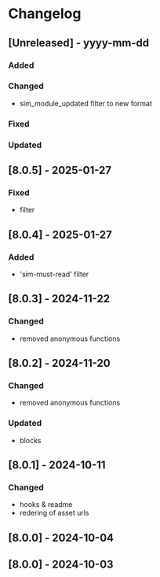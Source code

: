 # Changelog
## [Unreleased] - yyyy-mm-dd

### Added

### Changed
- sim_module_updated filter to new format

### Fixed

### Updated

## [8.0.5] - 2025-01-27


### Fixed
- filter

## [8.0.4] - 2025-01-27


### Added
- 'sim-must-read' filter

## [8.0.3] - 2024-11-22


### Changed
- removed anonymous functions

## [8.0.2] - 2024-11-20


### Changed
- removed anonymous functions

### Updated
- blocks

## [8.0.1] - 2024-10-11


### Changed
- hooks & readme
- redering of asset urls

## [8.0.0] - 2024-10-04


## [8.0.0] - 2024-10-03

